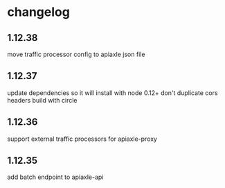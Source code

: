 changelog
=========

1.12.38
-------
move traffic processor config to apiaxle json file

1.12.37
-------
update dependencies so it will install with node 0.12+
don't duplicate cors headers
build with circle

1.12.36
-------
support external traffic processors for apiaxle-proxy

1.12.35
-------
add batch endpoint to apiaxle-api
